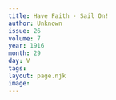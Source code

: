 ```yaml
---
title: Have Faith - Sail On!
author: Unknown
issue: 26
volume: 7
year: 1916
month: 29
day: V
tags:
layout: page.njk
image:
---
```


